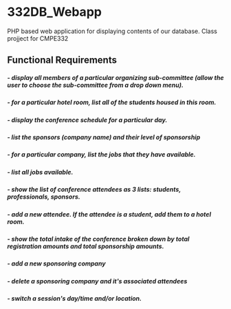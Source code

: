 # 332DB_Webapp
PHP based web application for displaying contents of our database. Class projject for CMPE332

## Functional Requirements

##### - display all members of a particular organizing sub-committee  (allow the user to choose the sub-committee from a drop down menu).
##### - for a particular hotel room, list all of the students housed in this room.
##### - display the conference schedule for a particular day.
##### - list the sponsors (company name) and their level of sponsorship
##### - for a particular company, list the jobs that they have available.
##### - list all jobs available.
##### - show the list of conference attendees as 3 lists: students, professionals, sponsors.
##### - add a new attendee.  If the attendee is a student, add them to a hotel room. 
##### - show the total intake of the conference broken down by total registration amounts and total sponsorship amounts.
##### - add a new sponsoring company
##### - delete a sponsoring company and it's associated attendees
##### - switch a session's day/time and/or location.
